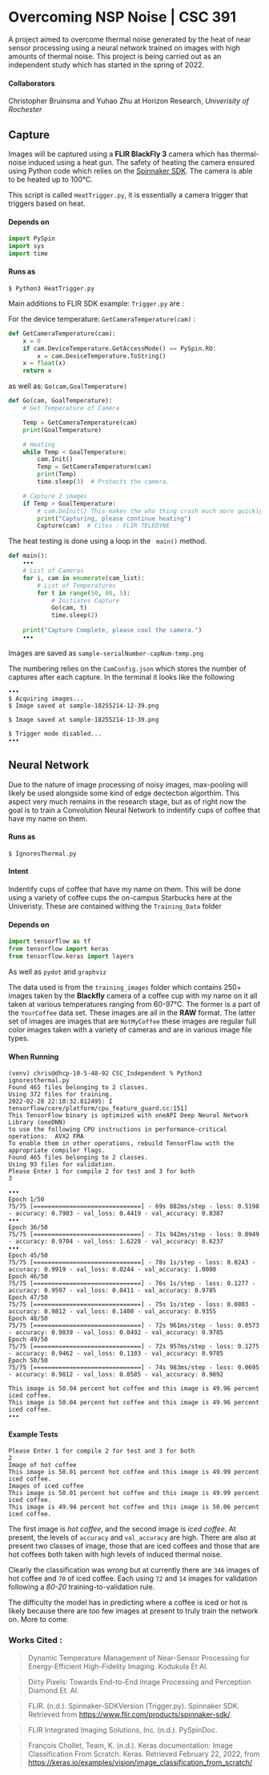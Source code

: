 # Overcoming NSP Noise | **CSC 391**
A project aimed to overcome thermal noise generated by the heat of near sensor processing using a neural network trained on images with high amounts of thermal noise.
This project is being carried out as an independent study which has started in the spring of 2022. 

#### Collaborators
Christopher Bruinsma and Yuhao Zhu at Horizon Research, *Univerisity of Rochester*

## Capture
Images will be captured using a **FLIR BlackFly 3** camera which has thermal-noise induced using a heat gun. 
The safety of heating the camera ensured using Python code which relies on the [Spinnaker SDK](https://www.flir.com/products/spinnaker-sdk/). The camera is able to be heated up to 100°C.


This script is called ```HeatTrigger.py```, it is essentially a camera trigger that triggers based on heat. 

#### Depends on

```python
import PySpin
import sys
import time
```

#### Runs as 
```$ Python3 HeatTrigger.py```

Main additions to FLIR SDK example: ```Trigger.py``` are :

For the device temperature: ```GetCameraTemperature(cam)``` :

```python
def GetCameraTemperature(cam):
    x = 0
    if cam.DeviceTemperature.GetAccessMode() == PySpin.RO:
        x = cam.DeviceTemperature.ToString()
    x = float(x)
    return x
```
as well as:  ```Go(cam,GoalTemperature)```

```python
def Go(cam, GoalTemperature):
    # Get Temperature of Camera

    Temp = GetCameraTemperature(cam)
    print(GoalTemperature)

    # Heating
    while Temp < GoalTemperature:
        cam.Init()
        Temp = GetCameraTemperature(cam)
        print(Temp)
        time.sleep(3)  # Protects the camera.

    # Capture 2 images
    if Temp > GoalTemperature:
        # cam.DeInit() This makes the who thing crash much more quickly
        print("Capturing, please continue heating")
        Capture(cam)  # Cites : FLIR TELEDYNE
```

The heat testing is done using a loop in the ``` main()``` method. 

```python
def main():
    •••
    # List of Cameras
    for i, cam in enumerate(cam_list):
        # List of Temperatures
        for t in range(50, 80, 5):
            # Initiates Capture
            Go(cam, t)
            time.sleep(2)
    
    print("Capture Complete, please cool the camera.")
    ••• 
```
Images are saved as  ```sample-serialNumber-capNum-temp.png```

The numbering relies on the ```CamConfig.json``` which stores the number of captures after each capture. 
In the terminal it looks like the following 
```
•••
$ Acquiring images...
$ Image saved at sample-18255214-12-39.png

$ Image saved at sample-18255214-13-39.png

$ Trigger mode disabled...
•••
```



## Neural Network
Due to the nature of image processing of noisy images, max-pooling will likely be used alongside some kind of edge dectection algorthim. This aspect very much remains in the research stage, but as of right now the goal is to train a Convolution Neural Network to indentify cups of coffee that have my name on them. 

#### Runs as
```$ IgnoresThermal.py``` 

#### Intent 
Indentify cups of coffee that have my name on them. This will be done using a variety of coffee cups the on-campus Starbucks here at the Univeristy. 
These are contained withing the ```Training_Data``` folder

#### Depends on

```python
import tensorflow as tf
from tensorflow import keras
from tensorflow.keras import layers
```
As well as ```pydot``` and ```graphviz```


The data used is from the ```training_images``` folder which contains 250+ images taken by the **Blackfly** camera of a coffee cup with my name on it all taken at various temperatures ranging from 60-97°C. The former is a part of the ```YourCoffee``` data set. These images are all in the **RAW** format. The latter set of images are images that are ```NotMyCoffee``` these images are regular full color images taken with a variety of cameras and are in various image file types.




#### When Running 
```
(venv) chris@dhcp-10-5-48-92 CSC_Independent % Python3 ignoresthermal.py
Found 465 files belonging to 2 classes.
Using 372 files for training.
2022-02-28 22:10:32.812495: I tensorflow/core/platform/cpu_feature_guard.cc:151] 
This TensorFlow binary is optimized with oneAPI Deep Neural Network Library (oneDNN) 
to use the following CPU instructions in performance-critical operations:  AVX2 FMA
To enable them in other operations, rebuild TensorFlow with the appropriate compiler flags.
Found 465 files belonging to 2 classes.
Using 93 files for validation.
Please Enter 1 for compile 2 for test and 3 for both
3

•••
Epoch 1/50
75/75 [==============================] - 69s 882ms/step - loss: 0.5198 - accuracy: 0.7903 - val_loss: 0.4419 - val_accuracy: 0.8387
•••
Epoch 36/50
75/75 [==============================] - 71s 942ms/step - loss: 0.0949 - accuracy: 0.9704 - val_loss: 1.6228 - val_accuracy: 0.6237
•••
Epoch 45/50
75/75 [==============================] - 78s 1s/step - loss: 0.0243 - accuracy: 0.9919 - val_loss: 0.0244 - val_accuracy: 1.0000
Epoch 46/50
75/75 [==============================] - 76s 1s/step - loss: 0.1277 - accuracy: 0.9597 - val_loss: 0.0411 - val_accuracy: 0.9785
Epoch 47/50
75/75 [==============================] - 75s 1s/step - loss: 0.0803 - accuracy: 0.9812 - val_loss: 0.1400 - val_accuracy: 0.9355
Epoch 48/50
75/75 [==============================] - 72s 961ms/step - loss: 0.0573 - accuracy: 0.9839 - val_loss: 0.0492 - val_accuracy: 0.9785
Epoch 49/50
75/75 [==============================] - 72s 957ms/step - loss: 0.1275 - accuracy: 0.9462 - val_loss: 0.1103 - val_accuracy: 0.9785
Epoch 50/50
75/75 [==============================] - 74s 983ms/step - loss: 0.0695 - accuracy: 0.9812 - val_loss: 0.0585 - val_accuracy: 0.9892

This image is 50.04 percent hot coffee and this image is 49.96 percent iced coffee.
This image is 50.04 percent hot coffee and this image is 49.96 percent iced coffee.
•••
```
#### Example Tests
```
Please Enter 1 for compile 2 for test and 3 for both
2
Image of hot coffee
This image is 50.01 percent hot coffee and this image is 49.99 percent iced coffee.
Images of iced coffee
This image is 50.01 percent hot coffee and this image is 49.99 percent iced coffee.
This image is 49.94 percent hot coffee and this image is 50.06 percent iced coffee.
```



The first image is *hot coffee*, and the second image is *iced coffee*. At present, the levels of ```accuracy``` and ```val_accuracy``` are high. There are also at present two classes of image, those that are iced coffees and those that are hot coffees both taken with high levels of induced thermal noise. 

Clearly the classification was *wrong* but at currently there are ```346``` images of hot coffee and ```70``` of iced coffee. Each using ```72``` and ```14``` images for validation following a *80-20* training-to-validation rule. 

The difficulty the model has in predicting where a coffee is iced or hot is likely because there are too few images at present to truly train the network on. More to come. 



### **Works Cited** :
> Dynamic Temperature Management of Near-Sensor Processing for Energy-Efficient High-Fidelity 
    Imaging. Kodukula Et Al.

> Dirty Pixels: Towards End-to-End Image Processing and Perception Diamond Et. Al.

> FLIR. (n.d.). Spinnaker-SDKVersion (Trigger.py). Spinnaker SDK. Retrieved from https://www.flir.com/products/spinnaker-sdk/. 

> FLIR Integrated Imaging Solutions, Inc. (n.d.). PySpinDoc. 

> François Chollet, Team, K. (n.d.). Keras documentation: Image Classification From Scratch. Keras. Retrieved February 22, 2022, from 
   https://keras.io/examples/vision/image_classification_from_scratch/ 
